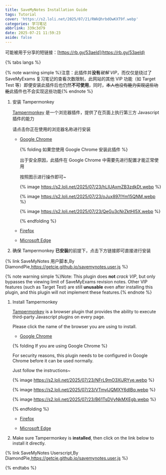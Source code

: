```yaml
---
title: SaveMyNotes Installation Guide
tags: Tutorial
cover: 'https://s2.loli.net/2025/07/21/RWkQhrbdOwKXT9f.webp'
categories: 学习笔记
abbrlink: 339c3d79
date: 2025-07-21 11:59:23
aside: false
---
```


可能被用于分享的短链接：[https://rb.gy/53aeld](https://rb.gy/53aeld)

{% tabs langs %}

<!-- tab 中文 -->

{% note warning simple %}注意：此插件并**没有***破解 VIP*，而仅仅是绕过了 SaveMyExams 复习笔记的查看次数限制，此网站的其他 VIP 功能（如 Target Test 等）即便安装此插件后也仍然**不可使用**，同时，~~本人也没有能力实现这些功能~~此插件也不会实现这些功能{% endnote %}

1. 安装 Tampermonkey

    [Tampermonkey](https://www.tampermonkey.net/) 是一个浏览器插件，提供了在页面上执行第三方 Javascript 插件的能力

    请点击你正在使用的浏览器名称进行安装

    - [Google Chrome](https://chromewebstore.google.com/detail/tampermonkey/dhdgffkkebhmkfjojejmpbldmpobfkfo?hl=zh-CN)

      {% folding 如果您使用 Google Chrome 安装此插件 %}
      
      出于安全原因，此插件在 Google Chrome 中需要先进行配置才能正常使用

      按照图示进行操作即可~

      {% image https://s2.loli.net/2025/07/23/hLIUAxmZB3zdkDt.webp %}

      {% image https://s2.loli.net/2025/07/23/oJux897IYm15QNM.webp %}
      
      {% image https://s2.loli.net/2025/07/23/QeGu3cNrZktHI5X.webp %}

      {% endfolding %}

    - [Firefox](https://addons.mozilla.org/zh-CN/firefox/addon/tampermonkey/)

    - [Microsoft Edge](https://microsoftedge.microsoft.com/addons/detail/%E7%AF%A1%E6%94%B9%E7%8C%B4/iikmkjmpaadaobahmlepeloendndfphd)

2. 确保 Tampermonkey **已安装**的前提下，点击下方链接即可直接进行安装

{% link SaveMyNotes 用户脚本,By DiamondPie,https://getcie.github.io/savemynotes.user.js %}

<!-- endtab -->

<!-- tab English -->

{% note warning simple %}Note: This plugin does **not** *crack VIP*, but only bypasses the viewing limit of SaveMyExams revision notes. Other VIP features (such as Target Test) are still **unusable** even after installing this plugin, and this plugin will not implement these features.{% endnote %}

1. Install Tampermonkey

    [Tampermonkey](https://www.tampermonkey.net/) is a browser plugin that provides the ability to execute third-party Javascript plugins on every page.

    Please click the name of the browser you are using to install.

    - [Google Chrome](https://chromewebstore.google.com/detail/tampermonkey/dhdgffkkebhmkfjojejmpbldmpobfkfo?hl=zh-CN)

    {% folding If you are using Google Chrome %}

    For security reasons, this plugin needs to be configured in Google Chrome before it can be used normally.

    Just follow the instructions~

    {% image https://s2.loli.net/2025/07/23/NFrL9mO3XlJRYye.webp %} 

    {% image https://s2.loli.net/2025/07/23/VTmylJQMXY6dIBq.webp %} 

    {% image https://s2.loli.net/2025/07/23/B61TsDVyNkMXEgb.webp %} 

    {% endfolding %} 

    - [Firefox](https://addons.mozilla.org/zh-CN/firefox/addon/tampermonkey/) 

    - [Microsoft Edge](https://microsoftedge.microsoft.com/addons/detail/%E7%AF%A1%E6%94%B9%E7%8C%B4/iikmkjmpaadaobahmlepeloendndfphd)

2. Make sure Tampermonkey is **installed**, then click on the link below to install it directly.

{% link SaveMyNotes Userscript,By DiamondPie,https://getcie.github.io/savemynotes.user.js %}

<!-- endtab -->

{% endtabs %}

